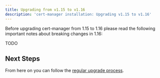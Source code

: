 ```yaml
---
title: Upgrading from v1.15 to v1.16
description: 'cert-manager installation: Upgrading v1.15 to v1.16'
---
```


Before upgrading cert-manager from 1.15 to 1.16 please read the following important notes about breaking changes in 1.16:

TODO

## Next Steps

From here on you can follow the [regular upgrade process](../../installation/upgrade.md).
